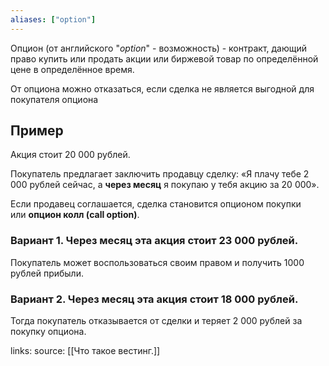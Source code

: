 ```yaml
---
aliases: ["option"]
---
```


Опцион (от английского "*option*" - возможность) - контракт, дающий право купить или продать акции или биржевой товар по определённой цене в определённое время.

От опциона можно отказаться, если сделка не является выгодной для покупателя опциона

## Пример
Акция стоит 20 000 рублей. 

Покупатель предлагает заключить продавцу сделку: 
«Я плачу тебе 2 000 рублей сейчас, а **через месяц** я покупаю у тебя акцию за 20 000». 

Если продавец соглашается, сделка становится опционом покупки или **опцион колл (call option)**.

### Вариант 1. Через месяц эта акция стоит 23 000 рублей. 

Покупатель может воспользоваться своим правом и получить 1000 рублей прибыли. 

### Вариант 2. Через месяц эта акция стоит 18 000 рублей. 

Тогда покупатель отказывается от сделки и теряет 2 000 рублей за покупку опциона.

links: 
source: [[Что такое вестинг.]]